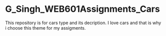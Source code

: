 # G_Singh_WEB601Assignments_Cars
This repository is for cars type and its decription. I love cars and that is why i choose this theme for my assigments.
